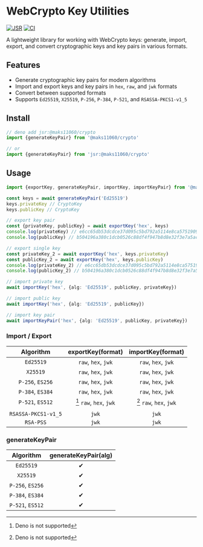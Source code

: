 # WebCrypto Key Utilities

[![JSR](https://jsr.io/badges/@maks11060/crypto)](https://jsr.io/@maks11060/crypto)
[![CI](https://github.com/MAKS11060/crypto/actions/workflows/ci.yml/badge.svg)](https://github.com/MAKS11060/crypto/actions/workflows/ci.yml)

A lightweight library for working with WebCrypto keys: generate, import, export, and convert cryptographic keys and key
pairs in various formats.

## Features

- Generate cryptographic key pairs for modern algorithms
- Import and export keys and key pairs in `hex`, `raw`, and `jwk` formats
- Convert between supported formats
- Supports `Ed25519`, `X25519`, `P-256`, `P-384`, `P-521`, and `RSASSA-PKCS1-v1_5`

## Install

```ts
// deno add jsr:@maks11060/crypto
import {generateKeyPair} from '@maks11060/crypto'

// or
import {generateKeyPair} from 'jsr:@maks11060/crypto'
```

## Usage

```ts
import {exportKey, generateKeyPair, importKey, importKeyPair} from '@maks11060/crypto'

const keys = await generateKeyPair('Ed25519')
keys.privateKey // CryptoKey
keys.publicKey // CryptoKey

// export key pair
const {privateKey, publicKey} = await exportKey('hex', keys)
console.log(privateKey) // e6cc65db53dcdce37d095c5bd792a5114e8ca575190979dfaea1afa6da1daef9
console.log(publicKey) // b504196a380c1dcb0526c88df4f947b8d8e32f3e7a5ac57d852f439fc4fc80bc

// export single key
const privateKey_2 = await exportKey('hex', keys.privateKey)
const publicKey_2 = await exportKey('hex', keys.publicKey)
console.log(privateKey_2) // e6cc65db53dcdce37d095c5bd792a5114e8ca575190979dfaea1afa6da1daef9
console.log(publicKey_2) // b504196a380c1dcb0526c88df4f947b8d8e32f3e7a5ac57d852f439fc4fc80bc

// import private key
await importKey('hex', {alg: 'Ed25519', publicKey, privateKey})

// import public key
await importKey('hex', {alg: 'Ed25519', publicKey})

// import key pair
await importKeyPair('hex', {alg: 'Ed25519', publicKey, privateKey})
```

### Import / Export

|      Algorithm      |    exportKey(format)     |    importKey(format)     |
| :-----------------: | :----------------------: | :----------------------: |
|      `Ed25519`      |   `raw`, `hex`, `jwk`    |   `raw`, `hex`, `jwk`    |
|      `X25519`       |   `raw`, `hex`, `jwk`    |   `raw`, `hex`, `jwk`    |
|  `P-256`, `ES256`   |   `raw`, `hex`, `jwk`    |   `raw`, `hex`, `jwk`    |
|  `P-384`, `ES384`   |   `raw`, `hex`, `jwk`    |   `raw`, `hex`, `jwk`    |
|  `P-521`, `ES512`   | [^1] `raw`, `hex`, `jwk` | [^1] `raw`, `hex`, `jwk` |
|                     |                          |                          |
| `RSASSA-PKCS1-v1_5` |          `jwk`           |          `jwk`           |
|      `RSA-PSS`      |          `jwk`           |          `jwk`           |

### generateKeyPair

|    Algorithm     | generateKeyPair(alg) |
| :--------------: | :------------------: |
|    `Ed25519`     |          ✔           |
|     `X25519`     |          ✔           |
| `P-256`, `ES256` |          ✔           |
| `P-384`, `ES384` |          ✔           |
| `P-521`, `ES512` |          ✔           |

[^1]: Deno is not supported
